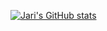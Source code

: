 [![Jari's GitHub stats](https://github-readme-stats.vercel.app/api?username=jarilakeman&show_icons=true&theme=radical)](https://github.com/jarilakeman/github-readme-stats)
